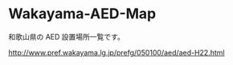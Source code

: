 # Wakayama-AED-Map
和歌山県の AED 設置場所一覧です。

http://www.pref.wakayama.lg.jp/prefg/050100/aed/aed-H22.html
